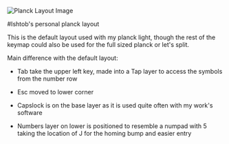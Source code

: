 ![Planck Layout Image](https://i.imgur.com/yKewjWW.jpg)

#Ishtob's personal planck layout

This is the default layout used with my planck light, though the rest of the keymap could also be used for the full sized planck or let's split.


Main difference with the default layout:

* Tab take the upper left key, made into a Tap layer to access the symbols from the number row

* Esc moved to lower corner

* Capslock is on the base layer as it is used quite often with my work's software

* Numbers layer on lower is positioned to resemble a numpad with 5 taking the location of J for the homing bump and easier entry
